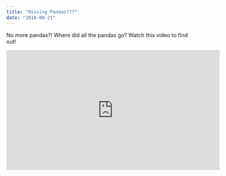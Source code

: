 ```yaml
---
title: "Missing Pandas???"
date: "2018-08-21"
---
```


No more pandas?! Where did all the pandas go? Watch this video to find out!

<iframe width="560" height="315" src="https://www.youtube.com/embed/4SZl1r2O_bY" frameborder="0" allowfullscreen></iframe>
